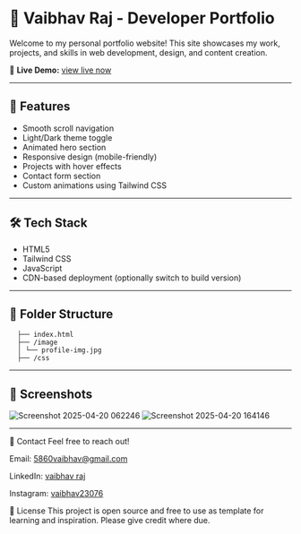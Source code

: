 # 💼 Vaibhav Raj - Developer Portfolio

Welcome to my personal portfolio website! This site showcases my work, projects, and skills in web development, design, and content creation.

🚀 **Live Demo:** [view live now](https://vaibhav-raj-portfolio.vercel.app/)

---

## 📌 Features

- Smooth scroll navigation
- Light/Dark theme toggle
- Animated hero section
- Responsive design (mobile-friendly)
- Projects with hover effects
- Contact form section
- Custom animations using Tailwind CSS

---

## 🛠️ Tech Stack

- HTML5
- Tailwind CSS
- JavaScript
- CDN-based deployment (optionally switch to build version)

---

## 📂 Folder Structure
```
  ├── index.html
  ├── /image
  │ └── profile-img.jpg
  ├── /css
```


---

## 📸 Screenshots

![Screenshot 2025-04-20 062246](https://github.com/user-attachments/assets/717af805-8db0-4ac8-9cc8-bdb8d3387dec)
![Screenshot 2025-04-20 164146](https://github.com/user-attachments/assets/719d3928-a30a-4f9e-b056-2c7a64a5d0fb)


---

📧 Contact
Feel free to reach out!

Email: [5860vaibhav@gmail.com](mailto:5860vaibhav@gmail.com)

LinkedIn: [vaibhav raj](https://linkedin.com/in/vaibhav5860)

Instagram: [vaibhav23076](https://www.instagram.com/vaibhavraj23076)

📄 License
This project is open source and free to use as template for learning and inspiration. Please give credit where due.
